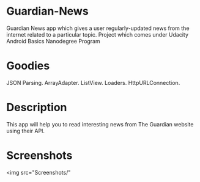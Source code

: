 
# Guardian-News
Guardian News app which gives a user regularly-updated news from the internet related to a particular topic.
Project which comes under Udacity Android Basics Nanodegree Program
# Goodies
JSON Parsing.
ArrayAdapter.
ListView.
Loaders.
HttpURLConnection.
# Description
This app will help you to read interesting news from The Guardian website using their API.
# Screenshots
<img src="Screenshots/"



